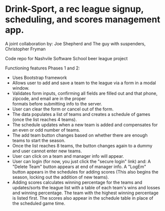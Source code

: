 Drink-Sport, a rec league signup, scheduling, and scores management app.
===========

A joint collaboration by:
Joe Shepherd
  and
The guy with suspenders, Christopher Fryman

Code repo for Nashvile Software School beer league project

Functioning features 
Phases 1 and 2:
- Uses Bootstrap framework
- Allows user to add and save a team to the league via a form in a modal window.
- Validates form inputs, confirming all fields are filled out and that phone, zipcode, and email are in the proper          
  formats before submitting info to the server.
- User can clear the form or cancel out of the form.
- The data populates a list of teams and creates a schedule of games (once the list reaches 4 teams). 
- The schedule updates when a new team is added and compensates for an even or odd number of teams.
- The add team button changes based on whether there are enough teams to start the season. 
- Once the list reaches 8 teams, the button changes again to a dummy and user cannot enter new teams.
- User can click on a team and manager info will appear.
- User can login (for now, you just click the "secure login" link) and:
  A "Delete Team" button appears at end of manager info. 
	A "LogEm" button appears in the schedules for adding scores (This also begins the season, locking out 
  the addition of new teams).
- Adding scores calculates winning percentage for the teams and updates/sorts the league list with a table of 
  each team's wins and losses and winning percentage. The team with the highest winning percentage is listed first.
  The scores also appear in the schedule table in place of the scheduled game time. 



